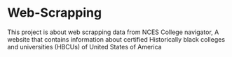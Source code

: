 # Web-Scrapping
This project is about web scrapping data from NCES College navigator, A website that contains information about certified Historically black colleges and universities (HBCUs) of United States of America
